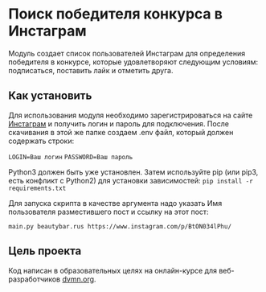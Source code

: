 # Поиск победителя конкурса в Инстаграм

Модуль создает список пользователей Инстаграм для определения победителя в конкурсе,
которые удовлетворяют следующим условиям: подписаться, поставить лайк и отметить друга.

## Как установить

Для использования модуля необходимо зарегистрироваться на сайте [Инстаграм](https://www.instagram.com/ "https://www.instagram.com/") и получить логин и пароль для подключения.
После скачивания в этой же папке создаем .env файл, который должен содержать строки:

`LOGIN=Ваш логин`
`PASSWORD=Ваш пароль`


Python3 должен быть уже установлен. Затем используйте pip (или pip3, есть конфликт с Python2) для установки зависимостей:
`pip install -r requirements.txt`

Для запуска скрипта в качестве аргумента надо указать Имя пользователя разместившего пост и ссылку на этот пост:

`main.py beautybar.rus https://www.instagram.com/p/BtON034lPhu/`


## Цель проекта
Код написан в образовательных целях на онлайн-курсе для веб-разработчиков [dvmn.org](https://dvmn.org/modules/ "https://dvmn.org/modules/").